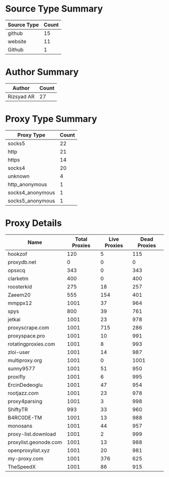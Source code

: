 # Source Type Summary

| Source Type | Count |
|-------------|-------|
| github | 15 |
| website | 11 |
| Github | 1 |


# Author Summary

| Author | Count |
|--------|-------|
| Rizsyad AR | 27 |


# Proxy Type Summary

| Proxy Type | Count |
|------------|-------|
| socks5 | 22 |
| http | 21 |
| https | 14 |
| socks4 | 20 |
| unknown | 4 |
| http_anonymous | 1 |
| socks4_anonymous | 1 |
| socks5_anonymous | 1 |


# Proxy Details

| Name | Total Proxies | Live Proxies | Dead Proxies |
|------|---------------|--------------|---------------|
| hookzof | 120 | 5 | 115 |
| proxydb.net | 0 | 0 | 0 |
| opsxcq | 343 | 0 | 343 |
| clarketm | 400 | 0 | 400 |
| roosterkid | 275 | 18 | 257 |
| Zaeem20 | 555 | 154 | 401 |
| mmppx12 | 1001 | 37 | 964 |
| spys | 800 | 39 | 761 |
| jetkai | 1001 | 23 | 978 |
| proxyscrape.com | 1001 | 715 | 286 |
| proxyspace.pro | 1001 | 10 | 991 |
| rotatingproxies.com | 1001 | 8 | 993 |
| zloi-user | 1001 | 14 | 987 |
| multiproxy.org | 1001 | 0 | 1001 |
| sunny9577 | 1001 | 51 | 950 |
| proxifly | 1001 | 6 | 995 |
| ErcinDedeoglu | 1001 | 47 | 954 |
| rootjazz.com | 1001 | 23 | 978 |
| proxy4parsing | 1001 | 3 | 998 |
| ShiftyTR | 993 | 33 | 960 |
| B4RC0DE-TM | 1001 | 13 | 988 |
| monosans | 1001 | 44 | 957 |
| proxy-list.download | 1001 | 2 | 999 |
| proxylist.geonode.com | 1001 | 13 | 988 |
| openproxylist.xyz | 1001 | 20 | 981 |
| my-proxy.com | 1001 | 376 | 625 |
| TheSpeedX | 1001 | 86 | 915 |
